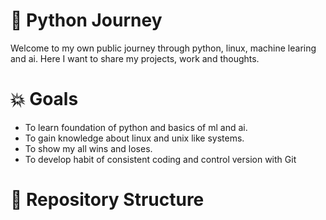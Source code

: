 # 🐍 Python Journey
Welcome to my own public journey through python, linux, machine learing and ai. Here I want to share my projects, work and thoughts. 

# 💥 Goals
 - To learn foundation of python and basics of ml and ai.
 - To gain knowledge about linux and unix like systems.
 - To show my all wins and loses.
 - To develop habit of consistent coding and control version with Git
   
# 📃 Repository Structure

# 
  



